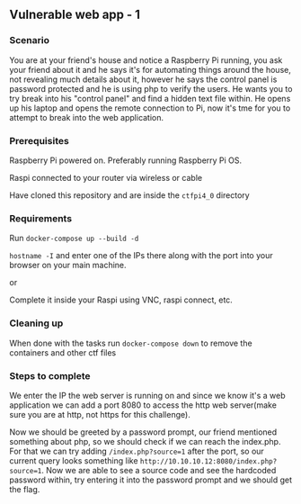 ## Vulnerable web app - 1

### Scenario 

You are at your friend's house and notice a Raspberry Pi running, you ask your friend about it and he says it's for automating things around the house, not revealing much details about it, however he says the control panel is password protected and he is using php to verify the users. He wants you to try break into his "control panel" and find a hidden text file within. He opens up his laptop and opens the remote connection to Pi, now it's tme for you to attempt to break into the web application.


### Prerequisites

Raspberry Pi powered on. Preferably running Raspberry Pi OS.

Raspi connected to your router via wireless or cable

Have cloned this repository and are inside the `ctfpi4_0` directory

### Requirements

Run `docker-compose up --build -d`

`hostname -I` and enter one of the IPs there along with the port into your browser on your main machine.

or

Complete it inside your Raspi using VNC, raspi connect, etc.

### Cleaning up

When done with the tasks run `docker-compose down` to remove the containers and other ctf files

### Steps to complete

We enter the IP the web server is running on and since we know it's a web application we can add a port 8080 to access the http web server(make sure you are at http, not https for this challenge).

Now we should be greeted by a password prompt, our friend mentioned something about php, so we should check if we can reach the index.php. For that we can try adding `/index.php?source=1` after the port, so our current query looks something like `http://10.10.10.12:8080/index.php?source=1`. Now we are able to see a source code and see the hardcoded password within, try entering it into the password prompt and we should get the flag.

